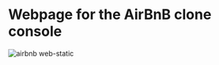 # Webpage for the AirBnB clone console

![airbnb web-static](https://github.com/NokzB/AirBnB_clone/assets/111048884/2d679ca4-d440-4e6f-b0e7-2ee704b7e34c)
